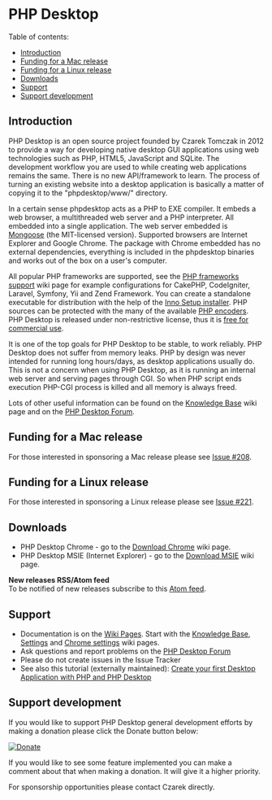 # PHP Desktop


Table of contents:
* [Introduction](#introduction)
* [Funding for a Mac release](#funding-for-a-mac-release)
* [Funding for a Linux release](#funding-for-a-linux-release)
* [Downloads](#downloads)
* [Support](#support)
* [Support development](#support-development)


## Introduction

PHP Desktop is an open source project founded by Czarek Tomczak in 2012 to provide a way for developing native 
desktop GUI applications using web technologies such as PHP, HTML5, JavaScript and SQLite. The development workflow 
you are used to while creating web applications remains the same. There is no new API/framework to learn. The process 
of turning an existing website into a desktop application is basically a matter of copying it to the "phpdesktop/www/" 
directory.

In a certain sense phpdesktop acts as a PHP to EXE compiler. It embeds a web browser, a multithreaded web server 
and a PHP interpreter. All embedded into a single application. The web server embedded is 
[Mongoose](https://en.wikipedia.org/wiki/Mongoose_(web_server)) (the MIT-licensed version). Supported browsers are
Internet Explorer and Google Chrome. The package with Chrome embedded has no external dependencies, everything 
is included in the phpdesktop binaries and works out of the box on a user's computer.

All popular PHP frameworks are supported, see the [PHP frameworks support](../../wiki/PHP-frameworks-support) wiki page 
for example configurations for CakePHP, CodeIgniter, Laravel, Symfony, Yii and Zend Framework.  You can create 
a standalone executable for distribution with the help of the 
[Inno Setup installer](../../wiki/Knowledge-Base#application-installer). PHP sources can be protected with the many
of the available [PHP encoders](../../wiki/Knowledge-Base#how-do-i-protect-php-sources-in-the-www-directory).
PHP Desktop is released under non-restrictive license, thus it is 
[free for commercial use](../../wiki/Knowledge-Base#can-i-use-php-desktop-in-a-commercial-closed-sourced-project).

It is one of the top goals for PHP Desktop to be stable, to work reliably. PHP Desktop does not suffer from memory leaks. 
PHP by design was never intended for running long hours/days, as desktop applications usually do. This is not a concern 
when using PHP Desktop, as it is running an internal web server and serving pages through CGI. So when PHP script ends 
execution PHP-CGI process is killed and all memory is always freed.

Lots of other useful information can be found on the [Knowledge Base](../../wiki/Knowledge-Base) wiki page and on the 
[PHP Desktop Forum](https://groups.google.com/d/forum/phpdesktop).


## Funding for a Mac release

For those interested in sponsoring a Mac release please see [Issue #208](https://github.com/cztomczak/phpdesktop/issues/208).


## Funding for a Linux release

For those interested in sponsoring a Linux release please see [Issue #221](https://github.com/cztomczak/phpdesktop/issues/221).


## Downloads

  * PHP Desktop Chrome - go to the [Download Chrome](../../wiki/Download-Chrome) wiki page.
  * PHP Desktop MSIE (Internet Explorer) - go to the [Download MSIE](../../wiki/Download-MSIE) wiki page.

__New releases RSS/Atom feed__  
To be notified of new releases subscribe to this [Atom feed](https://github.com/cztomczak/phpdesktop/releases.atom).


## Support

* Documentation is on the [Wiki Pages](../../wiki). Start with the [Knowledge Base](../../wiki/Knowledge-Base), 
    [Settings](../../wiki/Settings) and [Chrome settings](../../wiki/Chrome-settings) wiki pages.
* Ask questions and report problems on the [PHP Desktop Forum](https://groups.google.com/d/forum/phpdesktop)
* Please do not create issues in the Issue Tracker
* See also this tutorial (externally maintained): [Create your first Desktop Application with PHP and PHP Desktop](http://phpocean.com/tutorials/design-and-illustration/create-your-first-desktop-application-with-php-and-php-desktop/4)


## Support development

If you would like to support PHP Desktop general development efforts by making a donation please click the Donate button below:

[![Donate](https://raw.githubusercontent.com/cztomczak/phpdesktop/master/var/donate.gif)](https://www.paypal.com/cgi-bin/webscr?cmd=_s-xclick&hosted_button_id=JQSTPDRRM8AQ8)

If you would like to see some feature implemented you can make a comment about that when making a donation. It will give it a higher priority.

For sponsorship opportunities please contact Czarek directly.
